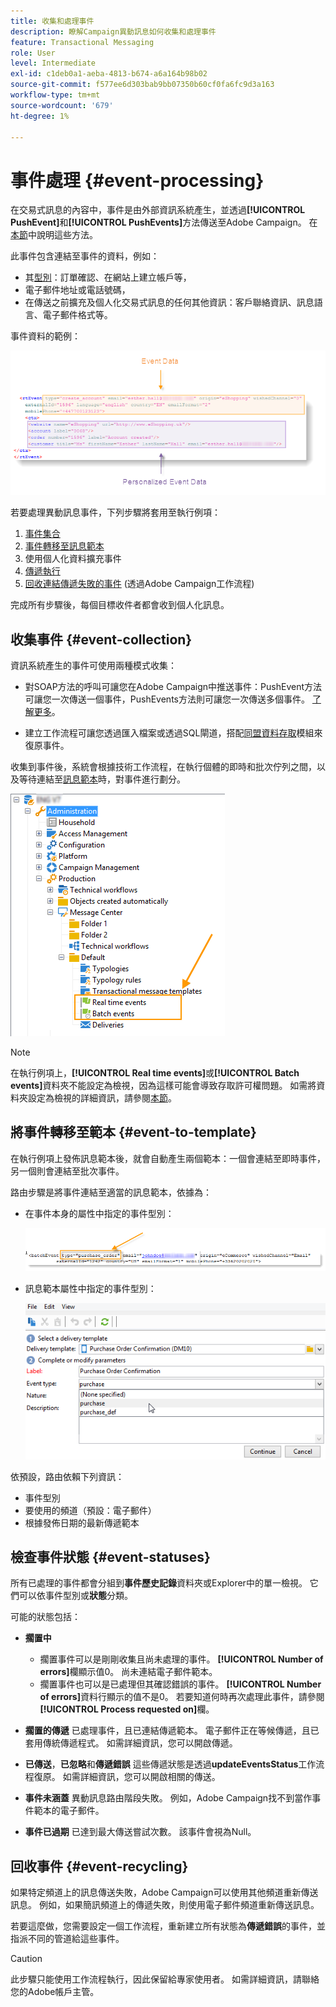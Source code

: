 ```yaml
---
title: 收集和處理事件
description: 瞭解Campaign異動訊息如何收集和處理事件
feature: Transactional Messaging
role: User
level: Intermediate
exl-id: c1deb0a1-aeba-4813-b674-a6a164b98b02
source-git-commit: f577ee6d303bab9bb07350b60cf0fa6fc9d3a163
workflow-type: tm+mt
source-wordcount: '679'
ht-degree: 1%

---
```


# 事件處理 {#event-processing}

在交易式訊息的內容中，事件是由外部資訊系統產生，並透過&#x200B;**[!UICONTROL PushEvent]**&#x200B;和&#x200B;**[!UICONTROL PushEvents]**&#x200B;方法傳送至Adobe Campaign。 在[本節](event-description.md)中說明這些方法。

此事件包含連結至事件的資料，例如：

* 其[型別](transactional.md#create-event-types)：訂單確認、在網站上建立帳戶等，
* 電子郵件地址或電話號碼，
* 在傳送之前擴充及個人化交易式訊息的任何其他資訊：客戶聯絡資訊、訊息語言、電子郵件格式等。

事件資料的範例：

![](assets/mc-event-request.png)

若要處理異動訊息事件，下列步驟將套用至執行例項：

1. [事件集合](#event-collection)
1. [事件轉移至訊息範本](#routing-towards-a-template)
1. 使用個人化資料擴充事件
1. [傳遞執行](delivery-execution.md)
1. [回收連結傳遞失敗的事件](#event-recycling) (透過Adobe Campaign工作流程)

完成所有步驟後，每個目標收件者都會收到個人化訊息。

## 收集事件 {#event-collection}

資訊系統產生的事件可使用兩種模式收集：

* 對SOAP方法的呼叫可讓您在Adobe Campaign中推送事件：PushEvent方法可讓您一次傳送一個事件，PushEvents方法則可讓您一次傳送多個事件。 [了解更多](event-description.md)。

* 建立工作流程可讓您透過匯入檔案或透過SQL閘道，搭配[同盟資料存取](../connect/fda.md)模組來復原事件。

收集到事件後，系統會根據技術工作流程，在執行個體的即時和批次佇列之間，以及等待連結至[訊息範本](transactional-template.md)時，對事件進行劃分。

![](assets/mc-event-queues.png)

>[!NOTE]
>
>在執行例項上，**[!UICONTROL Real time events]**&#x200B;或&#x200B;**[!UICONTROL Batch events]**&#x200B;資料夾不能設定為檢視，因為這樣可能會導致存取許可權問題。 如需將資料夾設定為檢視的詳細資訊，請參閱[本節](../audiences/folders-and-views.md#turn-a-folder-to-a-view)。

## 將事件轉移至範本 {#event-to-template}

在執行例項上發佈訊息範本後，就會自動產生兩個範本：一個會連結至即時事件，另一個則會連結至批次事件。

路由步驟是將事件連結至適當的訊息範本，依據為：

* 在事件本身的屬性中指定的事件型別：

  ![](assets/event-type-sample.png)

* 訊息範本屬性中指定的事件型別：

  ![](assets/event-type-select.png)

依預設，路由依賴下列資訊：

* 事件型別
* 要使用的頻道（預設：電子郵件）
* 根據發佈日期的最新傳遞範本

## 檢查事件狀態 {#event-statuses}

所有已處理的事件都會分組到&#x200B;**事件歷史記錄**&#x200B;資料夾或Explorer中的單一檢視。 它們可以依事件型別或&#x200B;**狀態**&#x200B;分類。

可能的狀態包括：

* **擱置中**

   * 擱置事件可以是剛剛收集且尚未處理的事件。 **[!UICONTROL Number of errors]**&#x200B;欄顯示值0。 尚未連結電子郵件範本。
   * 擱置事件也可以是已處理但其確認錯誤的事件。 **[!UICONTROL Number of errors]**&#x200B;資料行顯示的值不是0。 若要知道何時再次處理此事件，請參閱&#x200B;**[!UICONTROL Process requested on]**&#x200B;欄。

* **擱置的傳遞**
已處理事件，且已連結傳遞範本。 電子郵件正在等候傳遞，且已套用傳統傳遞程式。 如需詳細資訊，您可以開啟傳遞。
* **已傳送**，**已忽略**&#x200B;和&#x200B;**傳遞錯誤**
這些傳遞狀態是透過&#x200B;**updateEventsStatus**&#x200B;工作流程復原。 如需詳細資訊，您可以開啟相關的傳送。
* **事件未涵蓋**
異動訊息路由階段失敗。 例如，Adobe Campaign找不到當作事件範本的電子郵件。
* **事件已過期**
已達到最大傳送嘗試次數。 該事件會視為Null。

## 回收事件 {#event-recycling}

如果特定頻道上的訊息傳送失敗，Adobe Campaign可以使用其他頻道重新傳送訊息。 例如，如果簡訊頻道上的傳遞失敗，則使用電子郵件頻道重新傳送訊息。

若要這麼做，您需要設定一個工作流程，重新建立所有狀態為&#x200B;**傳遞錯誤**&#x200B;的事件，並指派不同的管道給這些事件。

>[!CAUTION]
>
>此步驟只能使用工作流程執行，因此保留給專家使用者。 如需詳細資訊，請聯絡您的Adobe帳戶主管。
